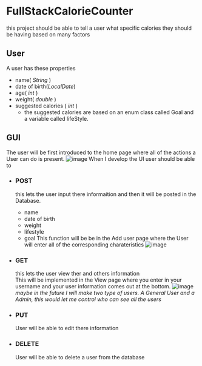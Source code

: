 # FullStackCalorieCounter
this project should be able to tell a user what specific calories they should be having based on many factors

## User
A user has these properties
- name( _String_ )
- date of birth(_LocalDate_)
- age( _int_ )
- weight( _double_ )
- suggested calories ( _int_ )
   - the suggested calories are based on an enum class called Goal and a variable called lifeStyle.
## GUI 
The user will be first introduced to the home page where all of the actions a User can do is present. 
![image](https://user-images.githubusercontent.com/46730204/216980728-cd8a786c-7b05-48fa-a948-659c203f096c.png)
When I develop the UI user should be able to

- ### POST
  this lets the user input there informaition and then it will be posted in the Database.
  - name
  - date of birth
  - weight
  - lifestyle
  - goal
  This function will be be in the Add user page where the User will enter all of the corresponding charateristics
   ![image](https://user-images.githubusercontent.com/46730204/216979302-0c1571ed-a106-4556-81f1-0836a9c5f13c.png)

- ### GET
  this lets the user view ther and others information <br/>
  This will be implemented in the View page where you enter in your username and your user information comes out at the bottom.
   ![image](https://user-images.githubusercontent.com/46730204/216979887-23f96295-4e6f-42c6-96b4-69c2e9335ca8.png)
  _maybe in the future I will make two type of users. A General User and a Admin, this would let me control who can see all the users_
- ### PUT
  User will be able to edit there information
- ### DELETE
  User will be able to delete a user from the database
  

